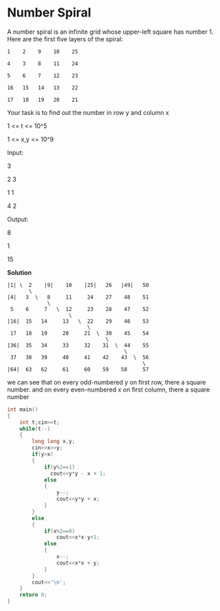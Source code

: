 # Number Spiral

A number spiral is an infinite grid whose upper-left square has number 1. Here are the first five layers of the spiral:

```
1    2    9    10    25   
              
4    3    8    11    24   
              
5    6    7    12    23   

16   15   14   13    22  

17   18   19   20    21   
```

Your task is to find out the number in row y and column x

1 <= t <= 10^5

1 <= x,y <= 10^9

Input:

3
  
2 3
  
1 1
  
4 2

Output:

8
  
1
  
15


**Solution**
```
|1| \  2    |9|    10    |25|   26   |49|   50
       \      
|4|   3  \   8     11     24    27    48    51
             \  
 5    6     7   \  12     23    28    47    52
                    \
|16|  15   14     13   \  22    29    46    53
                          \
 17   18   19     20     21  \  30    45    54
                                \
|36|  35   34     33     32    31  \  44    55
                                      \
 37   38   39     40     41    42    43  \  56
                                            \
|64|  63   62     61     60    59    58     57
```

we can see that on every odd-numbered y on first row, there a square number. and on every even-numbered x on first column, there a square number

```cpp
int main()
{
    int t;cin>>t;
    while(t--)
    {
        long long x,y;
        cin>>x>>y;
        if(y>x)
        {
            if(y%2==1)
              cout<<y*y - x + 1;
            else
            {
                y--;
                cout<<y*y + x;
            }
        }
        else
        {
            if(x%2==0)
                cout<<x*x-y+1;
            else
            {
                x--;
                cout<<x*x + y;
            }
        }
        cout<<'\n';
    }
    return 0;
}
```
